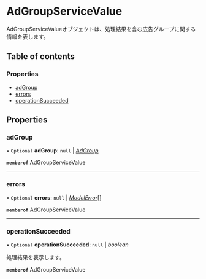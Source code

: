 # AdGroupServiceValue


<div lang=\"ja\">AdGroupServiceValueオブジェクトは、処理結果を含む広告グループに関する情報を表します。</div> 

## Table of contents

### Properties

- [adGroup](adgroupservicevalue.md#adgroup)
- [errors](adgroupservicevalue.md#errors)
- [operationSucceeded](adgroupservicevalue.md#operationsucceeded)

## Properties

### adGroup

• `Optional` **adGroup**: ``null`` \| [*AdGroup*](adgroup.md)

**`memberof`** AdGroupServiceValue

___

### errors

• `Optional` **errors**: ``null`` \| [*ModelError*](modelerror.md)[]

**`memberof`** AdGroupServiceValue

___

### operationSucceeded

• `Optional` **operationSucceeded**: ``null`` \| *boolean*

<div lang=\"ja\">処理結果を表示します。</div> 

**`memberof`** AdGroupServiceValue
